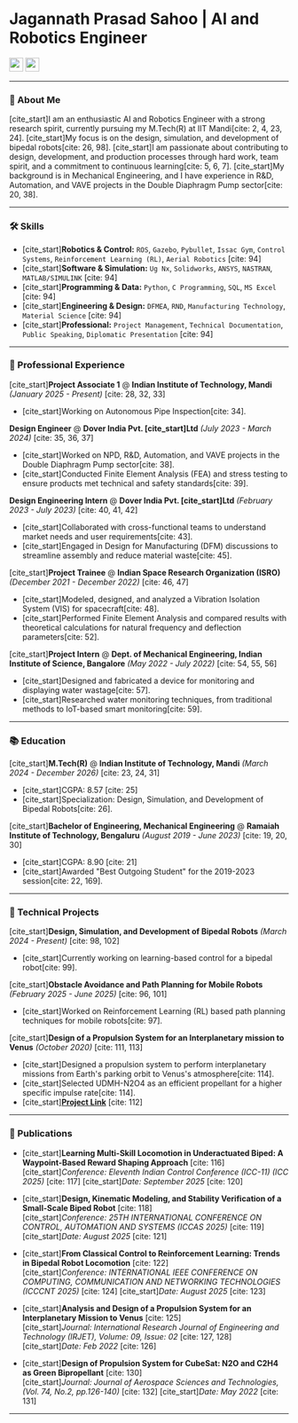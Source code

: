 # Jagannath Prasad Sahoo | AI and Robotics Engineer

[<img src="https://img.shields.io/badge/LinkedIn-0077B5?style=for-the-badge&logo=linkedin&logoColor=white" height="25">](https://www.linkedin.com/in/jagannath-prasad-sahoo-lb4977b8/)
[<img src="https://img.shields.io/badge/Email-D14836?style=for-the-badge&logo=gmail&logoColor=white" height="25">](mailto:sahoojagannathprasad@gmail.com)

---

### 👋 About Me

[cite_start]I am an enthusiastic AI and Robotics Engineer with a strong research spirit, currently pursuing my M.Tech(R) at IIT Mandi[cite: 2, 4, 23, 24]. [cite_start]My focus is on the design, simulation, and development of bipedal robots[cite: 26, 98]. [cite_start]I am passionate about contributing to design, development, and production processes through hard work, team spirit, and a commitment to continuous learning[cite: 5, 6, 7]. [cite_start]My background is in Mechanical Engineering, and I have experience in R&D, Automation, and VAVE projects in the Double Diaphragm Pump sector[cite: 20, 38].

---

### 🛠️ Skills

* [cite_start]**Robotics & Control:** `ROS`, `Gazebo`, `Pybullet`, `Issac Gym`, `Control Systems`, `Reinforcement Learning (RL)`, `Aerial Robotics` [cite: 94]
* [cite_start]**Software & Simulation:** `Ug Nx`, `Solidworks`, `ANSYS`, `NASTRAN`, `MATLAB/SIMULINK` [cite: 94]
* [cite_start]**Programming & Data:** `Python`, `C Programming`, `SQL`, `MS Excel` [cite: 94]
* [cite_start]**Engineering & Design:** `DFMEA`, `RND`, `Manufacturing Technology`, `Material Science` [cite: 94]
* [cite_start]**Professional:** `Project Management`, `Technical Documentation`, `Public Speaking`, `Diplomatic Presentation` [cite: 94]

---

### 💼 Professional Experience

[cite_start]**Project Associate 1** @ **Indian Institute of Technology, Mandi** *(January 2025 - Present)* [cite: 28, 32, 33]
* [cite_start]Working on Autonomous Pipe Inspection[cite: 34].

**Design Engineer** @ **Dover India Pvt. [cite_start]Ltd** *(July 2023 - March 2024)* [cite: 35, 36, 37]
* [cite_start]Worked on NPD, R&D, Automation, and VAVE projects in the Double Diaphragm Pump sector[cite: 38].
* [cite_start]Conducted Finite Element Analysis (FEA) and stress testing to ensure products met technical and safety standards[cite: 39].

**Design Engineering Intern** @ **Dover India Pvt. [cite_start]Ltd** *(February 2023 - July 2023)* [cite: 40, 41, 42]
* [cite_start]Collaborated with cross-functional teams to understand market needs and user requirements[cite: 43].
* [cite_start]Engaged in Design for Manufacturing (DFM) discussions to streamline assembly and reduce material waste[cite: 45].

[cite_start]**Project Trainee** @ **Indian Space Research Organization (ISRO)** *(December 2021 - December 2022)* [cite: 46, 47]
* [cite_start]Modeled, designed, and analyzed a Vibration Isolation System (VIS) for spacecraft[cite: 48].
* [cite_start]Performed Finite Element Analysis and compared results with theoretical calculations for natural frequency and deflection parameters[cite: 52].

[cite_start]**Project Intern** @ **Dept. of Mechanical Engineering, Indian Institute of Science, Bangalore** *(May 2022 - July 2022)* [cite: 54, 55, 56]
* [cite_start]Designed and fabricated a device for monitoring and displaying water wastage[cite: 57].
* [cite_start]Researched water monitoring techniques, from traditional methods to IoT-based smart monitoring[cite: 59].

---

### 📚 Education

[cite_start]**M.Tech(R)** @ **Indian Institute of Technology, Mandi** *(March 2024 - December 2026)* [cite: 23, 24, 31]
* [cite_start]CGPA: 8.57 [cite: 25]
* [cite_start]Specialization: Design, Simulation, and Development of Bipedal Robots[cite: 26].

[cite_start]**Bachelor of Engineering, Mechanical Engineering** @ **Ramaiah Institute of Technology, Bengaluru** *(August 2019 - June 2023)* [cite: 19, 20, 30]
* [cite_start]CGPA: 8.90 [cite: 21]
* [cite_start]Awarded "Best Outgoing Student" for the 2019-2023 session[cite: 22, 169].

---

### 🚀 Technical Projects

[cite_start]**Design, Simulation, and Development of Bipedal Robots** *(March 2024 - Present)* [cite: 98, 102]
* [cite_start]Currently working on learning-based control for a bipedal robot[cite: 99].

[cite_start]**Obstacle Avoidance and Path Planning for Mobile Robots** *(February 2025 - June 2025)* [cite: 96, 101]
* [cite_start]Worked on Reinforcement Learning (RL) based path planning techniques for mobile robots[cite: 97].

[cite_start]**Design of a Propulsion System for an Interplanetary mission to Venus** *(October 2020)* [cite: 111, 113]
* [cite_start]Designed a propulsion system to perform interplanetary missions from Earth's parking orbit to Venus's atmosphere[cite: 114].
* [cite_start]Selected UDMH-N2O4 as an efficient propellant for a higher specific impulse rate[cite: 114].
* [cite_start][**Project Link**](https://teamaphrodite.sserd.org/) [cite: 112]

---

### 📜 Publications

* [cite_start]**Learning Multi-Skill Locomotion in Underactuated Biped: A Waypoint-Based Reward Shaping Approach** [cite: 116]  
    [cite_start]*Conference: Eleventh Indian Control Conference (ICC-11) (ICC 2025)* [cite: 117]
    [cite_start]*Date: September 2025* [cite: 120]

* [cite_start]**Design, Kinematic Modeling, and Stability Verification of a Small-Scale Biped Robot** [cite: 118]  
    [cite_start]*Conference: 25TH INTERNATIONAL CONFERENCE ON CONTROL, AUTOMATION AND SYSTEMS (ICCAS 2025)* [cite: 119]
    [cite_start]*Date: August 2025* [cite: 121]

* [cite_start]**From Classical Control to Reinforcement Learning: Trends in Bipedal Robot Locomotion** [cite: 122]  
    [cite_start]*Conference: INTERNATIONAL IEEE CONFERENCE ON COMPUTING, COMMUNICATION AND NETWORKING TECHNOLOGIES (ICCCNT 2025)* [cite: 124]
    [cite_start]*Date: August 2025* [cite: 123]

* [cite_start]**Analysis and Design of a Propulsion System for an Interplanetary Mission to Venus** [cite: 125]  
    [cite_start]*Journal: International Research Journal of Engineering and Technology (IRJET), Volume: 09, Issue: 02* [cite: 127, 128]
    [cite_start]*Date: Feb 2022* [cite: 126]

* [cite_start]**Design of Propulsion System for CubeSat: N2O and C2H4 as Green Bipropellant** [cite: 130]  
    [cite_start]*Journal: Journal of Aerospace Sciences and Technologies, (Vol. 74, No.2, pp.126-140)* [cite: 132]
    [cite_start]*Date: May 2022* [cite: 131]

---
